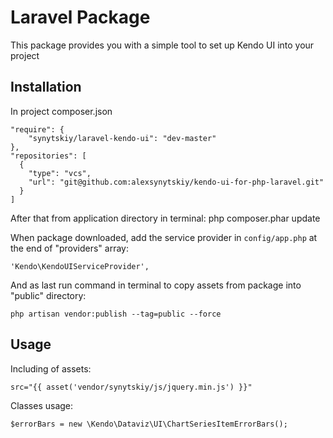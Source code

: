 # Laravel Package

This package provides you with a simple tool to set up Kendo UI into your project

## Installation

In project composer.json

    "require": {
	    "synytskiy/laravel-kendo-ui": "dev-master"
	},
    "repositories": [
	  {
		"type": "vcs",
		"url": "git@github.com:alexsynytskiy/kendo-ui-for-php-laravel.git"
	  }
	]
    
After that from application directory in terminal:
    php composer.phar update
    
When package downloaded, add the service provider in `config/app.php` at the end of "providers" array:

    'Kendo\KendoUIServiceProvider',
    
And as last run command in terminal to copy assets from package into "public" directory:

    php artisan vendor:publish --tag=public --force

## Usage

Including of assets:

    src="{{ asset('vendor/synytskiy/js/jquery.min.js') }}"
    
Classes usage:

    $errorBars = new \Kendo\Dataviz\UI\ChartSeriesItemErrorBars();
